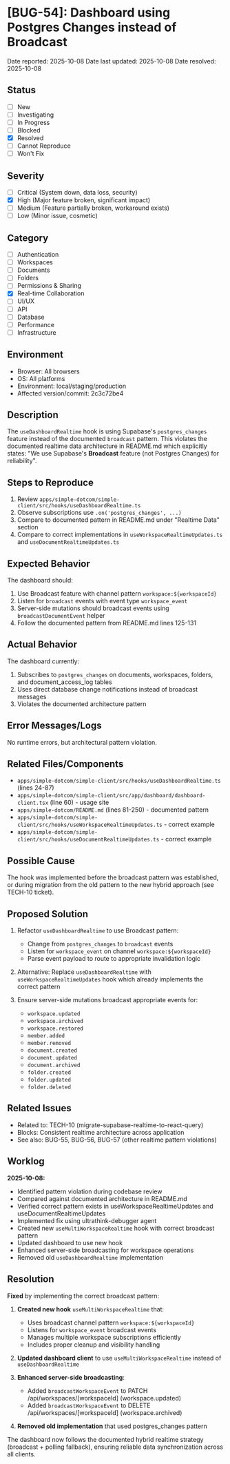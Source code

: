 # [BUG-54]: Dashboard using Postgres Changes instead of Broadcast

Date reported: 2025-10-08
Date last updated: 2025-10-08
Date resolved: 2025-10-08

## Status

- [ ] New
- [ ] Investigating
- [ ] In Progress
- [ ] Blocked
- [x] Resolved
- [ ] Cannot Reproduce
- [ ] Won't Fix

## Severity

- [ ] Critical (System down, data loss, security)
- [x] High (Major feature broken, significant impact)
- [ ] Medium (Feature partially broken, workaround exists)
- [ ] Low (Minor issue, cosmetic)

## Category

- [ ] Authentication
- [ ] Workspaces
- [ ] Documents
- [ ] Folders
- [ ] Permissions & Sharing
- [x] Real-time Collaboration
- [ ] UI/UX
- [ ] API
- [ ] Database
- [ ] Performance
- [ ] Infrastructure

## Environment

- Browser: All browsers
- OS: All platforms
- Environment: local/staging/production
- Affected version/commit: 2c3c72be4

## Description

The `useDashboardRealtime` hook is using Supabase's `postgres_changes` feature instead of the documented `broadcast` pattern. This violates the documented realtime data architecture in README.md which explicitly states: "We use Supabase's **Broadcast** feature (not Postgres Changes) for reliability".

## Steps to Reproduce

1. Review `apps/simple-dotcom/simple-client/src/hooks/useDashboardRealtime.ts`
2. Observe subscriptions use `.on('postgres_changes', ...)` 
3. Compare to documented pattern in README.md under "Realtime Data" section
4. Compare to correct implementations in `useWorkspaceRealtimeUpdates.ts` and `useDocumentRealtimeUpdates.ts`

## Expected Behavior

The dashboard should:
1. Use Broadcast feature with channel pattern `workspace:${workspaceId}`
2. Listen for `broadcast` events with event type `workspace_event`
3. Server-side mutations should broadcast events using `broadcastDocumentEvent` helper
4. Follow the documented pattern from README.md lines 125-131

## Actual Behavior

The dashboard currently:
1. Subscribes to `postgres_changes` on documents, workspaces, folders, and document_access_log tables
2. Uses direct database change notifications instead of broadcast messages
3. Violates the documented architecture pattern

## Error Messages/Logs

No runtime errors, but architectural pattern violation.

## Related Files/Components

- `apps/simple-dotcom/simple-client/src/hooks/useDashboardRealtime.ts` (lines 24-87)
- `apps/simple-dotcom/simple-client/src/app/dashboard/dashboard-client.tsx` (line 60) - usage site
- `apps/simple-dotcom/README.md` (lines 81-250) - documented pattern
- `apps/simple-dotcom/simple-client/src/hooks/useWorkspaceRealtimeUpdates.ts` - correct example
- `apps/simple-dotcom/simple-client/src/hooks/useDocumentRealtimeUpdates.ts` - correct example

## Possible Cause

The hook was implemented before the broadcast pattern was established, or during migration from the old pattern to the new hybrid approach (see TECH-10 ticket).

## Proposed Solution

1. Refactor `useDashboardRealtime` to use Broadcast pattern:
   - Change from `postgres_changes` to `broadcast` events
   - Listen for `workspace_event` on channel `workspace:${workspaceId}`
   - Parse event payload to route to appropriate invalidation logic

2. Alternative: Replace `useDashboardRealtime` with `useWorkspaceRealtimeUpdates` hook which already implements the correct pattern

3. Ensure server-side mutations broadcast appropriate events for:
   - `workspace.updated`
   - `workspace.archived`
   - `workspace.restored`
   - `member.added`
   - `member.removed`
   - `document.created`
   - `document.updated`
   - `document.archived`
   - `folder.created`
   - `folder.updated`
   - `folder.deleted`

## Related Issues

- Related to: TECH-10 (migrate-supabase-realtime-to-react-query)
- Blocks: Consistent realtime architecture across application
- See also: BUG-55, BUG-56, BUG-57 (other realtime pattern violations)

## Worklog

**2025-10-08:**
- Identified pattern violation during codebase review
- Compared against documented architecture in README.md
- Verified correct pattern exists in useWorkspaceRealtimeUpdates and useDocumentRealtimeUpdates
- Implemented fix using ultrathink-debugger agent
- Created new `useMultiWorkspaceRealtime` hook with correct broadcast pattern
- Updated dashboard to use new hook
- Enhanced server-side broadcasting for workspace operations
- Removed old `useDashboardRealtime` implementation

## Resolution

**Fixed** by implementing the correct broadcast pattern:

1. **Created new hook** `useMultiWorkspaceRealtime` that:
   - Uses broadcast channel pattern `workspace:${workspaceId}`
   - Listens for `workspace_event` broadcast events
   - Manages multiple workspace subscriptions efficiently
   - Includes proper cleanup and visibility handling

2. **Updated dashboard client** to use `useMultiWorkspaceRealtime` instead of `useDashboardRealtime`

3. **Enhanced server-side broadcasting**:
   - Added `broadcastWorkspaceEvent` to PATCH /api/workspaces/[workspaceId] (workspace.updated)
   - Added `broadcastWorkspaceEvent` to DELETE /api/workspaces/[workspaceId] (workspace.archived)

4. **Removed old implementation** that used postgres_changes pattern

The dashboard now follows the documented hybrid realtime strategy (broadcast + polling fallback), ensuring reliable data synchronization across all clients.
